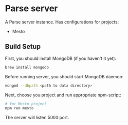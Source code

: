 Parse server
=====================

A Parse server instance. Has configurations for projects:
- Mesto
 

## Build Setup

First, you should install MongoDB (if you haven't it yet):
``` bash
brew install mongodb
```

Before running server, you should start MongoDB daemon:
``` bash
mongod --dbpath <path to data directory>
```
 
Next, choose you project and run appropriate npm-script:
``` bash
# for Mesto project
npm run mesto
```
The server will listen 5000 port.
